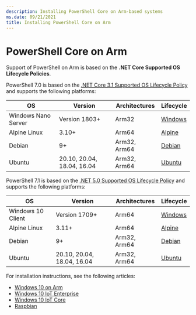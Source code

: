 ```yaml
---
description: Installing PowerShell Core on Arm-based systems
ms.date: 09/21/2021
title: Installing PowerShell Core on Arm
---
```


# PowerShell Core on Arm

Support of PowerShell on Arm is based on the **.NET Core Supported OS Lifecycle Policies**.

PowerShell 7.0 is based on the [.NET Core 3.1 Supported OS Lifecycle Policy](https://github.com/dotnet/core/blob/master/release-notes/3.1/3.1-supported-os.md) and supports the following platforms:

|         OS          |          Version           | Architectures |          Lifecycle           |
| ------------------- | -------------------------- | ------------- | ---------------------------- |
| Windows Nano Server | Version 1803+              | Arm32         | [Windows][Windows-lifecycle] |
| Alpine Linux        | 3.10+                      | Arm64         | [Alpine][Alpine-lifecycle]   |
| Debian              | 9+                         | Arm32, Arm64  | [Debian][Debian-lifecycle]   |
| Ubuntu              | 20.10, 20.04, 18.04, 16.04 | Arm32, Arm64  | [Ubuntu][Ubuntu-lifecycle]   |

PowerShell 7.1 is based on the [.NET 5.0 Supported OS Lifecycle Policy](https://github.com/dotnet/core/blob/master/release-notes/5.0/5.0-supported-os.md) and supports the following platforms:

|        OS         |          Version           | Architectures |          Lifecycle           |
| ----------------- | -------------------------- | ------------- | ---------------------------- |
| Windows 10 Client | Version 1709+              | Arm64         | [Windows][Windows-lifecycle] |
| Alpine Linux      | 3.11+                      | Arm64         | [Alpine][Alpine-lifecycle]   |
| Debian            | 9+                         | Arm32, Arm64  | [Debian][Debian-lifecycle]   |
| Ubuntu            | 20.10, 20.04, 18.04, 16.04 | Arm32, Arm64  | [Ubuntu][Ubuntu-lifecycle]   |

[Windows-lifecycle]: https://support.microsoft.com/help/13853/windows-lifecycle-fact-sheet
[Alpine-lifecycle]: https://wiki.alpinelinux.org/wiki/Alpine_Linux:Releases
[Debian-lifecycle]: https://wiki.debian.org/DebianReleases
[Ubuntu-lifecycle]: https://wiki.ubuntu.com/Releases

For installation instructions, see the following articles:

- [Windows 10 on Arm](installing-powershell-core-on-windows.md#installing-the-zip-package)
- [Windows 10 IoT Enterprise](installing-powershell-core-on-windows.md#deploying-on-windows-10-iot-enterprise)
- [Windows 10 IoT Core](installing-powershell-core-on-windows.md#deploying-on-windows-10-iot-core)
- [Raspbian](installing-powershell-core-on-linux.md#raspbian)
